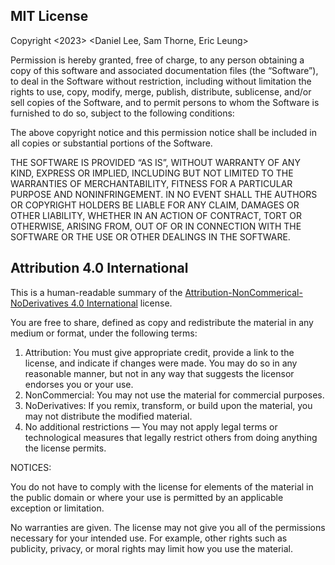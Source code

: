 ## MIT License

Copyright <2023> <Daniel Lee, Sam Thorne, Eric Leung>

Permission is hereby granted, free of charge, to any person obtaining a copy of this software and associated documentation files (the “Software”), to deal in the Software without restriction, including without limitation the rights to use, copy, modify, merge, publish, distribute, sublicense, and/or sell copies of the Software, and to permit persons to whom the Software is furnished to do so, subject to the following conditions:

The above copyright notice and this permission notice shall be included in all copies or substantial portions of the Software.

THE SOFTWARE IS PROVIDED “AS IS”, WITHOUT WARRANTY OF ANY KIND, EXPRESS OR IMPLIED, INCLUDING BUT NOT LIMITED TO THE WARRANTIES OF MERCHANTABILITY, FITNESS FOR A PARTICULAR PURPOSE AND NONINFRINGEMENT. IN NO EVENT SHALL THE AUTHORS OR COPYRIGHT HOLDERS BE LIABLE FOR ANY CLAIM, DAMAGES OR OTHER LIABILITY, WHETHER IN AN ACTION OF CONTRACT, TORT OR OTHERWISE, ARISING FROM, OUT OF OR IN CONNECTION WITH THE SOFTWARE OR THE USE OR OTHER DEALINGS IN THE SOFTWARE.

## Attribution 4.0 International

This is a human-readable summary of the [Attribution-NonCommerical-NoDerivatives 4.0 International](https://creativecommons.org/licenses/by-nc-nd/4.0/legalcode) license.

You are free to share, defined as copy and redistribute the material in any medium or format, under the following terms:
1. Attribution: You must give appropriate credit, provide a link to the license, and indicate if changes were made. You may do so in any reasonable manner, but not in any way that suggests the licensor endorses you or your use.
2. NonCommercial: You may not use the material for commercial purposes.
3. NoDerivatives: If you remix, transform, or build upon the material, you may not distribute the modified material.
4. No additional restrictions — You may not apply legal terms or technological measures that legally restrict others from doing anything the license permits.

NOTICES:

You do not have to comply with the license for elements of the material in the public domain or where your use is permitted by an applicable exception or limitation.

No warranties are given. The license may not give you all of the permissions necessary for your intended use. For example, other rights such as publicity, privacy, or moral rights may limit how you use the material.
